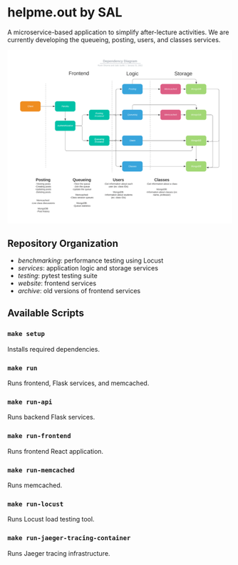 # helpme.out by SAL

A microservice-based application to simplify after-lecture activities. We are currently developing the queueing, posting, users, and classes services.

<img src="assets/Dependency-Graph.png" alt="Dependency Diagram" width="1000"/>


## Repository Organization

- _benchmarking_: performance testing using Locust
- _services_: application logic and storage services
- _testing_: pytest testing suite
- _website_: frontend services
- _archive_: old versions of frontend services

## Available Scripts
 
### `make setup` 

Installs required dependencies.

### `make run`

Runs frontend, Flask services, and memcached.

### `make run-api`

Runs backend Flask services.

### `make run-frontend`

Runs frontend React application.

### `make run-memcached`

Runs memcached.

### `make run-locust`

Runs Locust load testing tool.

### `make run-jaeger-tracing-container`

Runs Jaeger tracing infrastructure.
